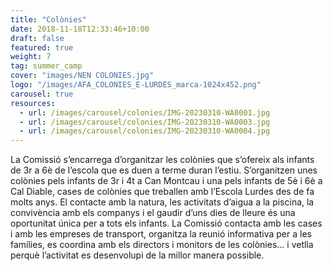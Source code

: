 ```yaml
---
title: "Colònies"
date: 2018-11-18T12:33:46+10:00
draft: false
featured: true
weight: 7
tag: summer_camp
cover: "images/NEN COLONIES.jpg"
logo: "/images/AFA_COLONIES_E-LURDES_marca-1024x452.png"
carousel: true
resources:
  - url: /images/carousel/colonies/IMG-20230310-WA0001.jpg
  - url: /images/carousel/colonies/IMG-20230310-WA0003.jpg
  - url: /images/carousel/colonies/IMG-20230310-WA0004.jpg
---
```


La Comissió s’encarrega d’organitzar les colònies que s’ofereix als infants de 3r a 6è de l’escola
que es duen a terme duran l’estiu.
S’organitzen unes colònies pels infants de 3r i 4t a Can Montcau i una pels infants de 5è i 6è a
Cal Diable, cases de colònies que treballen amb l’Escola Lurdes des de fa molts anys. El
contacte amb la natura, les activitats d’aigua a la piscina, la convivència amb els companys i el
gaudir d’uns dies de lleure és una oportunitat única per a tots els infants.
La Comissió contacta amb les cases i amb les empreses de transport, organitza la reunió
informativa per a les famílies, es coordina amb els directors i monitors de les colònies... i vetlla
perquè l’activitat es desenvolupi de la millor manera possible.